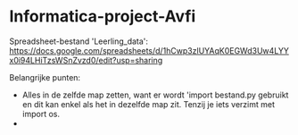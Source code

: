 # Informatica-project-Avfi

Spreadsheet-bestand 'Leerling_data': 
https://docs.google.com/spreadsheets/d/1hCwp3zlUYAqK0EGWd3Uw4LYYx0i94LHiTzsWSnZvzd0/edit?usp=sharing 




Belangrijke punten:
- Alles in de zelfde map zetten, want er wordt 'import bestand.py gebruikt en dit kan enkel als het 
in dezelfde map zit. Tenzij je iets verzimt met import os.
- 
